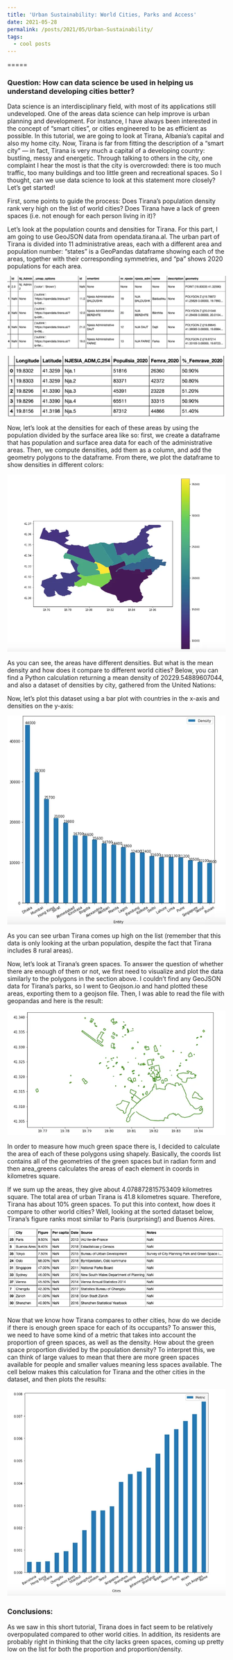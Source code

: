 ```yaml
---
title: 'Urban Sustainability: World Cities, Parks and Access'
date: 2021-05-28
permalink: /posts/2021/05/Urban-Sustainability/
tags:
  - cool posts
---
```



=====

### Question: How can data science be used in helping us understand developing cities better?

Data science is an interdisciplinary field, with most of its applications still undeveloped. One of the areas data science can help improve is urban planning and development. For instance, I have always been interested in the concept of “smart cities”, or cities engineered to be as efficient as possible. In this tutorial, we are going to look at Tirana, Albania’s capital and also my home city. Now, Tirana is far from fitting the description of a “smart city” — in fact, Tirana is very much a capital of a developing country: bustling, messy and energetic.
Through talking to others in the city, one complaint I hear the most is that the city is overcrowded: there is too much traffic, too many buildings and too little green and recreational spaces. So I thought, can we use data science to look at this statement more closely? Let’s get started!

First, some points to guide the process: Does Tirana’s population density rank very high on the list of world cities? Does Tirana have a lack of green spaces (i.e. not enough for each person living in it)?

Let’s look at the population counts and densities for Tirana. For this part, I am going to use GeoJSON data from opendata.tirana.al. The urban part of Tirana is divided into 11 administrative areas, each with a different area and population number: “states” is a GeoPandas dataframe showing each of the areas, together with their corresponding symmetries, and “pa” shows 2020 populations for each area.

![Admin. areas and their respective polygons](/images/table1.png)


![Population (under “Popullsia_2020”) for each admin. area](/images/table2.png)

Now, let’s look at the densities for each of these areas by using the population divided by the surface area like so: first, we create a dataframe that has population and surface area data for each of the administrative areas. Then, we compute densities, add them as a column, and add the geometry polygons to the dataframe. From there, we plot the dataframe to show densities in different colors:

![Map of Areas and Densities](/images/tiranamap.png)

As you can see, the areas have different densities. But what is the mean density and how does it compare to different world cities? Below, you can find a Python calculation returning a mean density of 20229.54889607044, and also a dataset of densities by city, gathered from the United Nations:

Now, let’s plot this dataset using a bar plot with countries in the x-axis and densities on the y-axis:

![Barplot of City Densities](/images/bartirana.png)

As you can see urban Tirana comes up high on the list (remember that this data is only looking at the urban population, despite the fact that Tirana includes 8 rural areas).

Now, let’s look at Tirana’s green spaces. To answer the question of whether there are enough of them or not, we first need to visualize and plot the data similarly to the polygons in the section above. I couldn’t find any GeoJSON data for Tirana’s parks, so I went to Geojson.io and hand plotted these areas, exporting them to a geojson file. Then, I was able to read the file with geopandas and here is the result:


![The polygons show parks, recreational areas in Tirana](/images/parkstirana.png)


In order to measure how much green space there is, I decided to calculate the area of each of these polygons using shapely. Basically, the coords list contains all of the geometries of the green spaces but in radian form and then area_greens calculates the areas of each element in coords in kilometres square.

If we sum up the areas, they give about 4.078872815753409 kilometres square. The total area of urban Tirana is 41.8 kilometres square. Therefore, Tirana has about 10% green spaces. To put this into context, how does it compare to other world cities? Well, looking at the sorted dataset below, Tirana’s figure ranks most similar to Paris (surprising!) and Buenos Aires.


![World Cities, with “Figure” being the percent of green areas](/images/table3.png)


Now that we know how Tirana compares to other cities, how do we decide if there is enough green space for each of its occupants? To answer this, we need to have some kind of a metric that takes into account the proportion of green spaces, as well as the density. How about the green space proportion divided by the population density? To interpret this, we can think of large values to mean that there are more green spaces available for people and smaller values meaning less spaces available. The cell below makes this calculation for Tirana and the other cities in the dataset, and then plots the results:


![The metric we calculated plotted](/images/bartirana2.png)


### Conclusions:
As we saw in this short tutorial, Tirana does in fact seem to be relatively overpopulated compared to other world cities. In addition, its residents are probably right in thinking that the city lacks green spaces, coming up pretty low on the list for both the proportion and proportion/density.